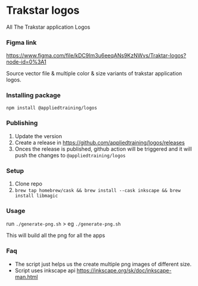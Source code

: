# Trakstar logos
All The Trakstar application Logos



### Figma link
https://www.figma.com/file/kDC9Im3u6eeqANs9KzNWvs/Traktar-logos?node-id=0%3A1

Source vector file &amp; multiple color &amp; size variants of trakstar application logos.


### Installing package
```bash
npm install @appliedtraining/logos
```

### Publishing
1. Update the version 
2. Create a release in https://github.com/appliedtraining/logos/releases
3. Onces the release is published, github action will be triggered and it will push the changes to `@appliedtraining/logos`


### Setup
1. Clone repo
2. `brew tap homebrew/cask && brew install --cask inkscape && brew install libmagic`

### Usage
run `./generate-png.sh` 
    > eg `./generate-png.sh`

This will build all the png for all the apps



### Faq
- The script just helps us the create multiple png images of different size. 
- Script uses inkscape api https://inkscape.org/sk/doc/inkscape-man.html
